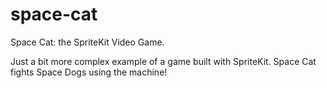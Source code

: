 space-cat
=========

Space Cat: the SpriteKit Video Game.


Just a bit more complex example of a game built with SpriteKit. Space Cat fights Space Dogs using the machine!
